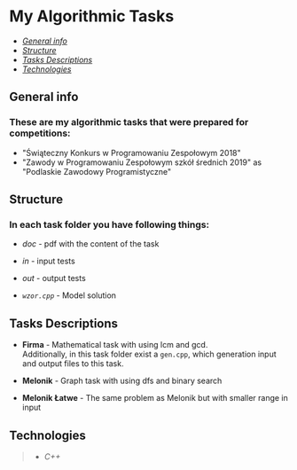 # My Algorithmic Tasks

- [_General info_](#General-info)
- [_Structure_](#Structure)
- [_Tasks Descriptions_](#Tasks-Descriptions)
- [_Technologies_](#Technologies)

## General info

### These are my algorithmic tasks that were prepared for competitions:
- "Świąteczny Konkurs w Programowaniu Zespołowym 2018"
- "Zawody w Programowaniu Zespołowym szkół średnich 2019" as "Podlaskie Zawodowy Programistyczne"

## Structure

### In each task folder you have following things:

 - _doc_ - pdf with the content of the task 

 - _in_ - input tests

 - _out_ - output tests

- _`wzor.cpp`_ - Model solution 

## Tasks Descriptions

- **Firma** - Mathematical task with using lcm and gcd.\
Additionally, in this task folder exist a `gen.cpp`, which generation input and output files to this task.

- **Melonik**  - Graph task with using dfs and binary search 

- **Melonik Łatwe** - The same problem as Melonik  but with smaller range in input


## Technologies
> * _C++_